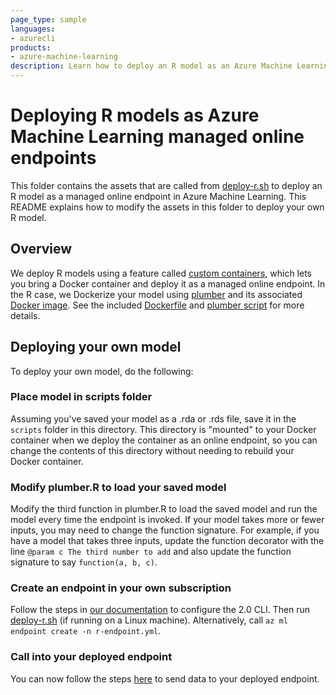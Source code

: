 ```yaml
---
page_type: sample
languages:
- azurecli
products:
- azure-machine-learning
description: Learn how to deploy an R model as an Azure Machine Learning managed online endpoint
---
```


# Deploying R models as Azure Machine Learning managed online endpoints

This folder contains the assets that are called from [deploy-r.sh](../../../../deploy-r.sh) to deploy an R model as a managed online endpoint in Azure Machine Learning. This README explains how to modify the assets in this folder to deploy your own R model.

## Overview

We deploy R models using a feature called [custom containers](https://docs.microsoft.com/azure/machine-learning/how-to-deploy-custom-container), which lets you bring a Docker container and deploy it as a managed online endpoint. In the R case, we Dockerize your model using [plumber](https://www.rplumber.io/) and its associated [Docker image](https://www.rplumber.io/articles/hosting.html#default-dockerfile). See the included [Dockerfile](./Dockerfile) and [plumber script](./scripts/plumber.R) for more details.

## Deploying your own model

To deploy your own model, do the following:

### Place model in scripts folder

Assuming you've saved your model as a .rda or .rds file, save it in the `scripts` folder in this directory. This directory is "mounted" to your Docker container when we deploy the container as an online endpoint, so you can change the contents of this directory without needing to rebuild your Docker container.

### Modify plumber.R to load your saved model

Modify the third function in plumber.R to load the saved model and run the model every time the endpoint is invoked. If your model takes more or fewer inputs, you may need to change the function signature. For example, if you have a model that takes three inputs, update the function decorator with the line `@param c The third number to add` and also update the function signature to say `function(a, b, c)`.

### Create an endpoint in your own subscription

Follow the steps in [our documentation](https://docs.microsoft.com/azure/machine-learning/how-to-configure-cli) to configure the 2.0 CLI. Then run [deploy-r.sh](../../../../deploy-r.sh) (if running on a Linux machine). Alternatively, call `az ml endpoint create -n r-endpoint.yml`.

### Call into your deployed endpoint

You can now follow the steps [here](https://docs.microsoft.com/azure/machine-learning/how-to-deploy-managed-online-endpoints#invoke-the-endpoint-to-score-data-with-your-model) to send data to your deployed endpoint.